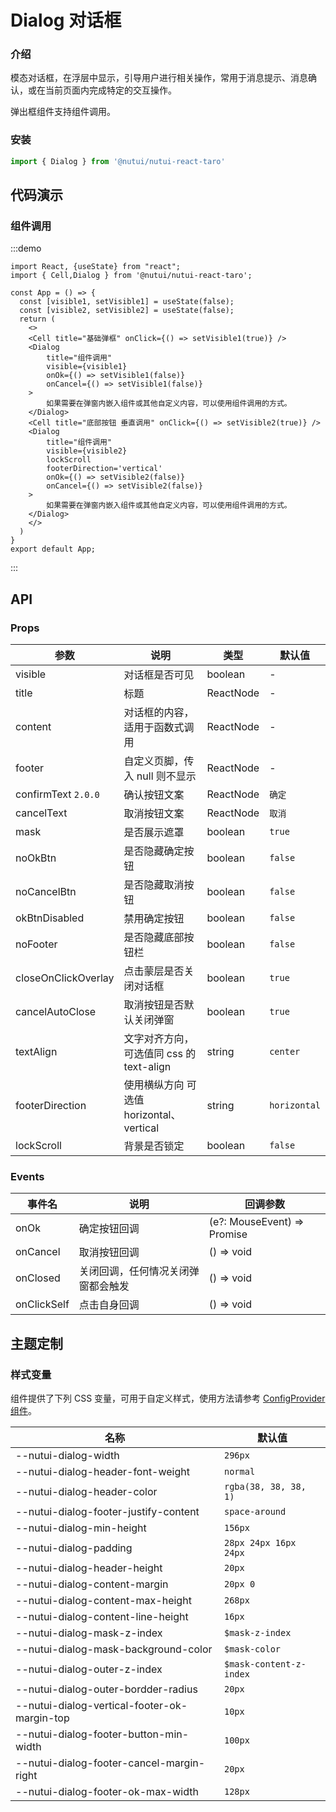 #  Dialog 对话框

### 介绍

模态对话框，在浮层中显示，引导用户进行相关操作，常用于消息提示、消息确认，或在当前页面内完成特定的交互操作。

弹出框组件支持组件调用。

### 安装

```ts
import { Dialog } from '@nutui/nutui-react-taro'
```


## 代码演示

### 组件调用

:::demo

```tsx
import React, {useState} from "react";
import { Cell,Dialog } from '@nutui/nutui-react-taro';

const App = () => {
  const [visible1, setVisible1] = useState(false);
  const [visible2, setVisible2] = useState(false);
  return (
    <>
    <Cell title="基础弹框" onClick={() => setVisible1(true)} />
    <Dialog 
        title="组件调用"
        visible={visible1}
        onOk={() => setVisible1(false)}
        onCancel={() => setVisible1(false)}
    >
        如果需要在弹窗内嵌入组件或其他自定义内容，可以使用组件调用的方式。
    </Dialog>
    <Cell title="底部按钮 垂直调用" onClick={() => setVisible2(true)} />
    <Dialog 
        title="组件调用"
        visible={visible2}
        lockScroll
        footerDirection='vertical'
        onOk={() => setVisible2(false)}
        onCancel={() => setVisible2(false)}
    >
        如果需要在弹窗内嵌入组件或其他自定义内容，可以使用组件调用的方式。
    </Dialog>
    </>
  )
}
export default App;
```

:::

## API

### Props

| 参数         | 说明                             | 类型   | 默认值           |
|--------------|----------------------------------|--------|------------------|
| visible         | 对话框是否可见               | boolean | -                |
| title        | 标题                         | ReactNode | -                |
| content         | 对话框的内容，适用于函数式调用 | ReactNode | -                |
| footer | 自定义页脚，传入 null 则不显示     | ReactNode | - |
| confirmText  `2.0.0`        | 确认按钮文案                        | ReactNode | `确定`              |
| cancelText          | 取消按钮文案                        | ReactNode | `取消`              |
| mask          | 是否展示遮罩                        | boolean | `true`              |
| noOkBtn          | 是否隐藏确定按钮                        | boolean | `false`              |
| noCancelBtn          | 是否隐藏取消按钮                        | boolean | `false`              |
| okBtnDisabled          | 禁用确定按钮                        | boolean | `false`              |
| noFooter          | 是否隐藏底部按钮栏                        | boolean | `false`              |
| closeOnClickOverlay          | 点击蒙层是否关闭对话框                        | boolean | `true`              |
| cancelAutoClose          | 取消按钮是否默认关闭弹窗                        | boolean | `true`              |
| textAlign          | 文字对齐方向，可选值同 css 的 text-align                        | string | `center`              |
| footerDirection          | 使用横纵方向 可选值 horizontal、vertical                        | string | `horizontal`              |
| lockScroll          | 背景是否锁定                        | boolean | `false`              |

### Events

| 事件名           | 说明           | 回调参数     |
|---------------|----------------|--------------|
| onOk          | 确定按钮回调 | (e?: MouseEvent) => Promise | void |
| onCancel      | 取消按钮回调 | () => void |
| onClosed      | 关闭回调，任何情况关闭弹窗都会触发 | () => void |
| onClickSelf | 点击自身回调 | () => void |


## 主题定制

### 样式变量

组件提供了下列 CSS 变量，可用于自定义样式，使用方法请参考 [ConfigProvider 组件](#/zh-CN/component/configprovider)。

| 名称 | 默认值 |
| --- | --- |
| --nutui-dialog-width | `296px` |
| --nutui-dialog-header-font-weight | `normal` |
| --nutui-dialog-header-color | `rgba(38, 38, 38, 1)` |
| --nutui-dialog-footer-justify-content | `space-around` |
| --nutui-dialog-min-height | `156px` |
| --nutui-dialog-padding | `28px 24px 16px 24px` |
| --nutui-dialog-header-height | `20px` |
| --nutui-dialog-content-margin | `20px 0` |
| --nutui-dialog-content-max-height | `268px` |
| --nutui-dialog-content-line-height | `16px` |
| --nutui-dialog-mask-z-index | `$mask-z-index` |
| --nutui-dialog-mask-background-color | `$mask-color` |
| --nutui-dialog-outer-z-index | `$mask-content-z-index` |
| --nutui-dialog-outer-bordder-radius | `20px` |
| --nutui-dialog-vertical-footer-ok-margin-top | `10px` |
| --nutui-dialog-footer-button-min-width | `100px` |
| --nutui-dialog-footer-cancel-margin-right | `20px` |
| --nutui-dialog-footer-ok-max-width | `128px` |
